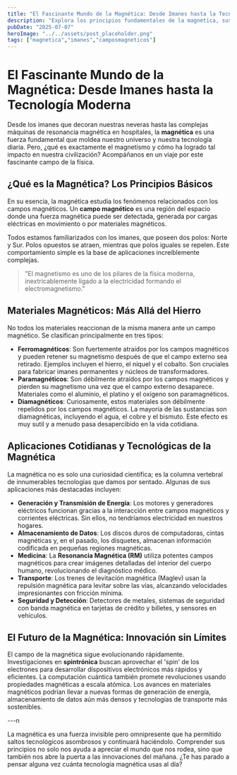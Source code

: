 ```yaml
---
title: "El Fascinante Mundo de la Magnética: Desde Imanes hasta la Tecnología Moderna"
description: "Explora los principios fundamentales de la magnética, sus tipos de materiales y las sorprendentes aplicaciones que impulsan nuestra tecnología y vida diaria, desde imanes hasta la resonancia magnética."
pubDate: "2025-07-07"
heroImage: "../../assets/post_placeholder.png"
tags: ["magnetica","imanes","camposmagneticos"]
---
```



# El Fascinante Mundo de la Magnética: Desde Imanes hasta la Tecnología Moderna

Desde los imanes que decoran nuestras neveras hasta las complejas máquinas de resonancia magnética en hospitales, la **magnética** es una fuerza fundamental que moldea nuestro universo y nuestra tecnología diaria. Pero, ¿qué es exactamente el magnetismo y cómo ha logrado tal impacto en nuestra civilización? Acompáñanos en un viaje por este fascinante campo de la física.

## ¿Qué es la Magnética? Los Principios Básicos

En su esencia, la magnética estudia los fenómenos relacionados con los campos magnéticos. Un **campo magnético** es una región del espacio donde una fuerza magnética puede ser detectada, generada por cargas eléctricas en movimiento o por materiales magnéticos.

Todos estamos familiarizados con los imanes, que poseen dos polos: Norte y Sur. Polos opuestos se atraen, mientras que polos iguales se repelen. Este comportamiento simple es la base de aplicaciones increíblemente complejas.

> "El magnetismo es uno de los pilares de la física moderna, inextricablemente ligado a la electricidad formando el electromagnetismo."

## Materiales Magnéticos: Más Allá del Hierro

No todos los materiales reaccionan de la misma manera ante un campo magnético. Se clasifican principalmente en tres tipos:

*   **Ferromagnéticos**: Son fuertemente atraídos por los campos magnéticos y pueden retener su magnetismo después de que el campo externo sea retirado. Ejemplos incluyen el hierro, el níquel y el cobalto. Son cruciales para fabricar imanes permanentes y núcleos de transformadores.
*   **Paramagnéticos**: Son débilmente atraídos por los campos magnéticos y pierden su magnetismo una vez que el campo externo desaparece. Materiales como el aluminio, el platino y el oxígeno son paramagnéticos.
*   **Diamagnéticos**: Curiosamente, estos materiales son débilmente repelidos por los campos magnéticos. La mayoría de las sustancias son diamagnéticas, incluyendo el agua, el cobre y el bismuto. Este efecto es muy sutil y a menudo pasa desapercibido en la vida cotidiana.

## Aplicaciones Cotidianas y Tecnológicas de la Magnética

La magnética no es solo una curiosidad científica; es la columna vertebral de innumerables tecnologías que damos por sentado. Algunas de sus aplicaciones más destacadas incluyen:

*   **Generación y Transmisión de Energía**: Los motores y generadores eléctricos funcionan gracias a la interacción entre campos magnéticos y corrientes eléctricas. Sin ellos, no tendríamos electricidad en nuestros hogares.
*   **Almacenamiento de Datos**: Los discos duros de computadoras, cintas magnéticas y, en el pasado, los disquetes, almacenan información codificada en pequeñas regiones magnéticas.
*   **Medicina**: La **Resonancia Magnética (RM)** utiliza potentes campos magnéticos para crear imágenes detalladas del interior del cuerpo humano, revolucionando el diagnóstico médico.
*   **Transporte**: Los trenes de levitación magnética (Maglev) usan la repulsión magnética para levitar sobre las vías, alcanzando velocidades impresionantes con fricción mínima.
*   **Seguridad y Detección**: Detectores de metales, sistemas de seguridad con banda magnética en tarjetas de crédito y billetes, y sensores en vehículos.

## El Futuro de la Magnética: Innovación sin Límites

El campo de la magnética sigue evolucionando rápidamente. Investigaciones en **spintrónica** buscan aprovechar el 'spin' de los electrones para desarrollar dispositivos electrónicos más rápidos y eficientes. La computación cuántica también promete revoluciones usando propiedades magnéticas a escala atómica. Los avances en materiales magnéticos podrían llevar a nuevas formas de generación de energía, almacenamiento de datos aún más densos y tecnologías de transporte más sostenibles.

---n

La magnética es una fuerza invisible pero omnipresente que ha permitido saltos tecnológicos asombrosos y continuará haciéndolo. Comprender sus principios no solo nos ayuda a apreciar el mundo que nos rodea, sino que también nos abre la puerta a las innovaciones del mañana. ¿Te has parado a pensar alguna vez cuánta tecnología magnética usas al día?

